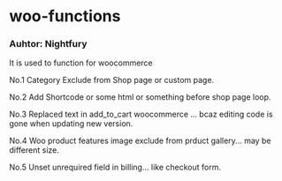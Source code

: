 # woo-functions
### Auhtor: Nightfury
It is used to function for woocommerce

No.1 Category Exclude from Shop page or custom page.

No.2 Add Shortcode or some html or something before shop page loop.

No.3 Replaced text in add_to_cart woocommerce ... bcaz editing code is gone when updating new version.

No.4 Woo product features image exclude from prduct gallery... may be different size.

No.5 Unset unrequired field in billing... like checkout form.
